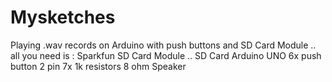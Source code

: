 # Mysketches
Playing .wav records on Arduino with push buttons and SD Card Module .. all you need is : Sparkfun SD Card Module .. SD Card Arduino UNO  6x push button 2 pin  7x 1k resistors  8 ohm Speaker
